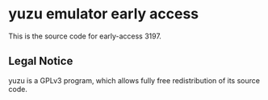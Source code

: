 yuzu emulator early access
=============

This is the source code for early-access 3197.

## Legal Notice

yuzu is a GPLv3 program, which allows fully free redistribution of its source code.